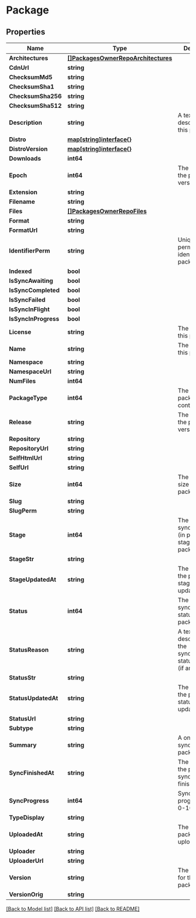 # Package

## Properties

Name | Type | Description | Notes
------------ | ------------- | ------------- | -------------
**Architectures** | [**[]PackagesOwnerRepoArchitectures**](_packages__owner___repo___architectures.md) |  | [optional]
**CdnUrl** | **string** |  | [optional]
**ChecksumMd5** | **string** |  | [optional]
**ChecksumSha1** | **string** |  | [optional]
**ChecksumSha256** | **string** |  | [optional]
**ChecksumSha512** | **string** |  | [optional]
**Description** | **string** | A textual description of this package. | [optional]
**Distro** | [**map[string]interface{}**](.md) |  | [optional]
**DistroVersion** | [**map[string]interface{}**](.md) |  | [optional]
**Downloads** | **int64** |  | [optional]
**Epoch** | **int64** | The epoch of the package version (if any). | [optional]
**Extension** | **string** |  | [optional]
**Filename** | **string** |  | [optional]
**Files** | [**[]PackagesOwnerRepoFiles**](_packages__owner___repo___files.md) |  | [optional]
**Format** | **string** |  | [optional]
**FormatUrl** | **string** |  | [optional]
**IdentifierPerm** | **string** | Unique and permanent identifier for the package. | [optional]
**Indexed** | **bool** |  | [optional]
**IsSyncAwaiting** | **bool** |  | [optional]
**IsSyncCompleted** | **bool** |  | [optional]
**IsSyncFailed** | **bool** |  | [optional]
**IsSyncInFlight** | **bool** |  | [optional]
**IsSyncInProgress** | **bool** |  | [optional]
**License** | **string** | The license of this package. | [optional]
**Name** | **string** | The name of this package. | [optional]
**Namespace** | **string** |  | [optional]
**NamespaceUrl** | **string** |  | [optional]
**NumFiles** | **int64** |  | [optional]
**PackageType** | **int64** | The type of package contents. | [optional]
**Release** | **string** | The release of the package version (if any). | [optional]
**Repository** | **string** |  | [optional]
**RepositoryUrl** | **string** |  | [optional]
**SelfHtmlUrl** | **string** |  | [optional]
**SelfUrl** | **string** |  | [optional]
**Size** | **int64** | The calculated size of the package. | [optional]
**Slug** | **string** |  | [optional]
**SlugPerm** | **string** |  | [optional]
**Stage** | **int64** | The synchronisation (in progress) stage of the package. | [optional]
**StageStr** | **string** |  | [optional]
**StageUpdatedAt** | **string** | The datetime the package stage was updated at. | [optional]
**Status** | **int64** | The synchronisation status of the package. | [optional]
**StatusReason** | **string** | A textual description for the synchronous status reason (if any | [optional]
**StatusStr** | **string** |  | [optional]
**StatusUpdatedAt** | **string** | The datetime the package status was updated at. | [optional]
**StatusUrl** | **string** |  | [optional]
**Subtype** | **string** |  | [optional]
**Summary** | **string** | A one-liner synopsis of this package. | [optional]
**SyncFinishedAt** | **string** | The datetime the package sync was finished at. | [optional]
**SyncProgress** | **int64** | Synchronisation progress (from 0-100) | [optional]
**TypeDisplay** | **string** |  | [optional]
**UploadedAt** | **string** | The date this package was uploaded. | [optional]
**Uploader** | **string** |  | [optional]
**UploaderUrl** | **string** |  | [optional]
**Version** | **string** | The raw version for this package. | [optional]
**VersionOrig** | **string** |  | [optional]

[[Back to Model list]](../README.md#documentation-for-models) [[Back to API list]](../README.md#documentation-for-api-endpoints) [[Back to README]](../README.md)
